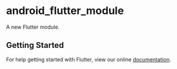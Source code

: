 # android_flutter_module

A new Flutter module.

## Getting Started

For help getting started with Flutter, view our online
[documentation](https://flutter.dev/).
